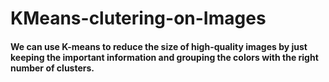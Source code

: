 # KMeans-clutering-on-Images

#### We can use K-means to reduce the size of high-quality images by just keeping the important information and grouping the colors with the right number of clusters. 

